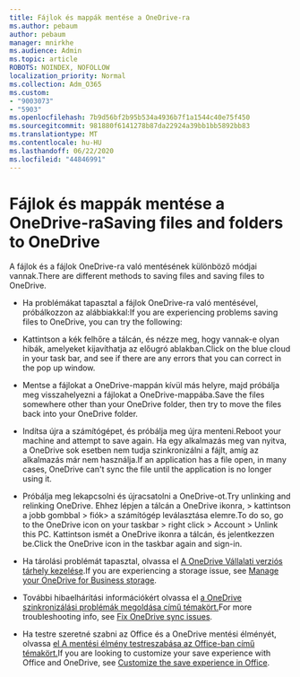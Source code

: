 ```yaml
---
title: Fájlok és mappák mentése a OneDrive-ra
ms.author: pebaum
author: pebaum
manager: mnirkhe
ms.audience: Admin
ms.topic: article
ROBOTS: NOINDEX, NOFOLLOW
localization_priority: Normal
ms.collection: Adm_O365
ms.custom:
- "9003073"
- "5903"
ms.openlocfilehash: 7b9d56bf2b95b534a4936b7f1a1544c40e75f450
ms.sourcegitcommit: 981880f6141278b87da22924a39bb1bb5892bb83
ms.translationtype: MT
ms.contentlocale: hu-HU
ms.lasthandoff: 06/22/2020
ms.locfileid: "44846991"
---
```

# <a name="saving-files-and-folders-to-onedrive"></a><span data-ttu-id="33210-102">Fájlok és mappák mentése a OneDrive-ra</span><span class="sxs-lookup"><span data-stu-id="33210-102">Saving files and folders to OneDrive</span></span>

<span data-ttu-id="33210-103">A fájlok és a fájlok OneDrive-ra való mentésének különböző módjai vannak.</span><span class="sxs-lookup"><span data-stu-id="33210-103">There are different methods to saving files and saving files to OneDrive.</span></span>

- <span data-ttu-id="33210-104">Ha problémákat tapasztal a fájlok OneDrive-ra való mentésével, próbálkozzon az alábbiakkal:</span><span class="sxs-lookup"><span data-stu-id="33210-104">If you are experiencing problems saving files to OneDrive, you can try the following:</span></span>

- <span data-ttu-id="33210-105">Kattintson a kék felhőre a tálcán, és nézze meg, hogy vannak-e olyan hibák, amelyeket kijavíthatja az előugró ablakban.</span><span class="sxs-lookup"><span data-stu-id="33210-105">Click on the blue cloud in your task bar, and see if there are any errors that you can correct in the pop up window.</span></span>
- <span data-ttu-id="33210-106">Mentse a fájlokat a OneDrive-mappán kívül más helyre, majd próbálja meg visszahelyezni a fájlokat a OneDrive-mappába.</span><span class="sxs-lookup"><span data-stu-id="33210-106">Save the files somewhere other than your OneDrive folder, then try to move the files back into your OneDrive folder.</span></span>
- <span data-ttu-id="33210-107">Indítsa újra a számítógépet, és próbálja meg újra menteni.</span><span class="sxs-lookup"><span data-stu-id="33210-107">Reboot your machine and attempt to save again.</span></span> <span data-ttu-id="33210-108">Ha egy alkalmazás meg van nyitva, a OneDrive sok esetben nem tudja szinkronizálni a fájlt, amíg az alkalmazás már nem használja.</span><span class="sxs-lookup"><span data-stu-id="33210-108">If an application has a file open, in many cases, OneDrive can't sync the file until the application is no longer using it.</span></span>
- <span data-ttu-id="33210-109">Próbálja meg lekapcsolni és újracsatolni a OneDrive-ot.</span><span class="sxs-lookup"><span data-stu-id="33210-109">Try unlinking and relinking OneDrive.</span></span> <span data-ttu-id="33210-110">Ehhez lépjen a tálcán a OneDrive ikonra, > kattintson a jobb gombbal > fiók> a számítógép leválasztása elemre.</span><span class="sxs-lookup"><span data-stu-id="33210-110">To do so, go to the OneDrive icon on your taskbar > right click > Account > Unlink this PC.</span></span> <span data-ttu-id="33210-111">Kattintson ismét a OneDrive ikonra a tálcán, és jelentkezzen be.</span><span class="sxs-lookup"><span data-stu-id="33210-111">Click the OneDrive icon in the taskbar again and sign-in.</span></span>
- <span data-ttu-id="33210-112">Ha tárolási problémát tapasztal, olvassa el [A OneDrive Vállalati verziós tárhely kezelése](https://support.microsoft.com/office/31519161-059c-4764-b6f8-f5cd29f7fe68).</span><span class="sxs-lookup"><span data-stu-id="33210-112">If you are experiencing a storage issue, see  [Manage your OneDrive for Business storage](https://support.microsoft.com/office/31519161-059c-4764-b6f8-f5cd29f7fe68).</span></span>
- <span data-ttu-id="33210-113">További hibaelhárítási információkért olvassa el [a OneDrive szinkronizálási problémák megoldása című témakört.](https://docs.microsoft.com/alchemyinsights/fix-onedrive-sync-issues)</span><span class="sxs-lookup"><span data-stu-id="33210-113">For more troubleshooting info, see  [Fix OneDrive sync issues](https://docs.microsoft.com/alchemyinsights/fix-onedrive-sync-issues).</span></span>  
- <span data-ttu-id="33210-114">Ha testre szeretné szabni az Office és a OneDrive mentési élményét, olvassa [el A mentési élmény testreszabása az Office-ban című témakört.](https://support.microsoft.com/office/786200a7-f5f2-4d26-a3ae-b78c60dd5d3b)</span><span class="sxs-lookup"><span data-stu-id="33210-114">If you are looking to customize your save experience with Office and OneDrive, see  [Customize the save experience in Office](https://support.microsoft.com/office/786200a7-f5f2-4d26-a3ae-b78c60dd5d3b).</span></span>
